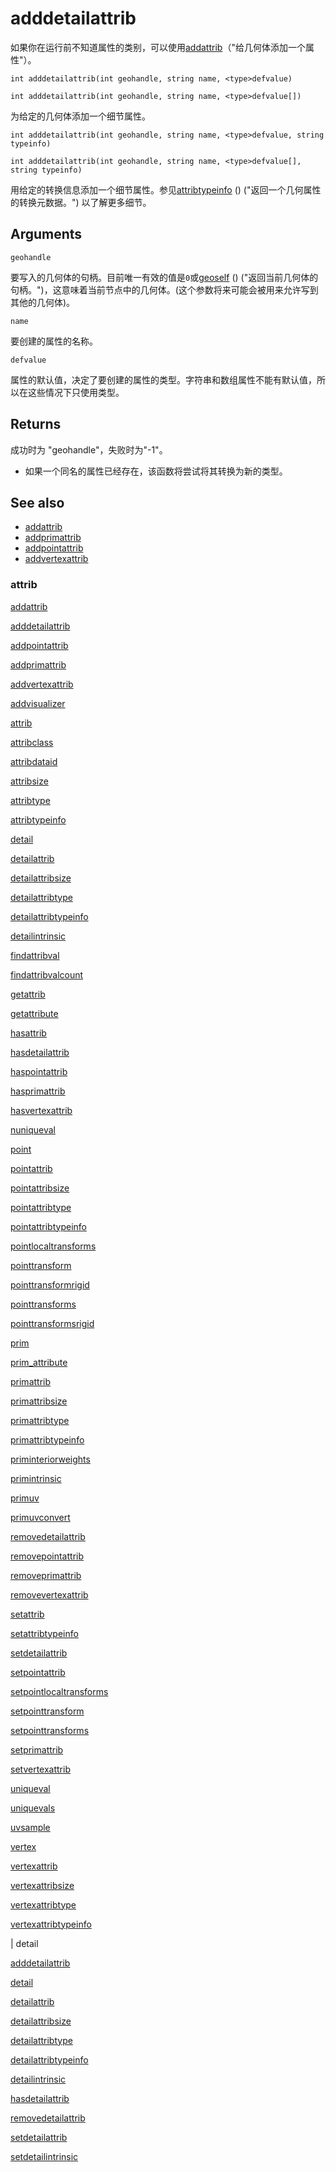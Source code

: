 # adddetailattrib

如果你在运行前不知道属性的类别，可以使用[addattrib](addattrib.html)（"给几何体添加一个属性"）。

`int adddetailattrib(int geohandle, string name, <type>defvalue)`

`int adddetailattrib(int geohandle, string name, <type>defvalue[])`

为给定的几何体添加一个细节属性。

`int adddetailattrib(int geohandle, string name, <type>defvalue, string typeinfo)`

`int adddetailattrib(int geohandle, string name, <type>defvalue[], string typeinfo)`

用给定的转换信息添加一个细节属性。参见[attribtypeinfo](attribtypeinfo.html) () ("返回一个几何属性的转换元数据。") 以了解更多细节。

## Arguments

`geohandle`

要写入的几何体的句柄。目前唯一有效的值是`0`或[geoself](geoself.html) () ("返回当前几何体的句柄。")，这意味着当前节点中的几何体。(这个参数将来可能会被用来允许写到其他的几何体)。

`name`

要创建的属性的名称。

`defvalue`

属性的默认值，决定了要创建的属性的类型。字符串和数组属性不能有默认值，所以在这些情况下只使用类型。

## Returns

成功时为 "geohandle"，失败时为"-1"。

- 如果一个同名的属性已经存在，该函数将尝试将其转换为新的类型。

## See also

- [addattrib](addattrib.html)
- [addprimattrib](addprimattrib.html)
- [addpointattrib](addpointattrib.html)
- [addvertexattrib](addvertexattrib.html)

### attrib

[addattrib](addattrib.html)

[adddetailattrib](adddetailattrib.html)

[addpointattrib](addpointattrib.html)

[addprimattrib](addprimattrib.html)

[addvertexattrib](addvertexattrib.html)

[addvisualizer](addvisualizer.html)

[attrib](attrib.html)

[attribclass](attribclass.html)

[attribdataid](attribdataid.html)

[attribsize](attribsize.html)

[attribtype](attribtype.html)

[attribtypeinfo](attribtypeinfo.html)

[detail](detail.html)

[detailattrib](detailattrib.html)

[detailattribsize](detailattribsize.html)

[detailattribtype](detailattribtype.html)

[detailattribtypeinfo](detailattribtypeinfo.html)

[detailintrinsic](detailintrinsic.html)

[findattribval](findattribval.html)

[findattribvalcount](findattribvalcount.html)

[getattrib](getattrib.html)

[getattribute](getattribute.html)

[hasattrib](hasattrib.html)

[hasdetailattrib](hasdetailattrib.html)

[haspointattrib](haspointattrib.html)

[hasprimattrib](hasprimattrib.html)

[hasvertexattrib](hasvertexattrib.html)

[nuniqueval](nuniqueval.html)

[point](point.html)

[pointattrib](pointattrib.html)

[pointattribsize](pointattribsize.html)

[pointattribtype](pointattribtype.html)

[pointattribtypeinfo](pointattribtypeinfo.html)

[pointlocaltransforms](pointlocaltransforms.html)

[pointtransform](pointtransform.html)

[pointtransformrigid](pointtransformrigid.html)

[pointtransforms](pointtransforms.html)

[pointtransformsrigid](pointtransformsrigid.html)

[prim](prim.html)

[prim_attribute](prim_attribute.html)

[primattrib](primattrib.html)

[primattribsize](primattribsize.html)

[primattribtype](primattribtype.html)

[primattribtypeinfo](primattribtypeinfo.html)

[priminteriorweights](priminteriorweights.html)

[primintrinsic](primintrinsic.html)

[primuv](primuv.html)

[primuvconvert](primuvconvert.html)

[removedetailattrib](removedetailattrib.html)

[removepointattrib](removepointattrib.html)

[removeprimattrib](removeprimattrib.html)

[removevertexattrib](removevertexattrib.html)

[setattrib](setattrib.html)

[setattribtypeinfo](setattribtypeinfo.html)

[setdetailattrib](setdetailattrib.html)

[setpointattrib](setpointattrib.html)

[setpointlocaltransforms](setpointlocaltransforms.html)

[setpointtransform](setpointtransform.html)

[setpointtransforms](setpointtransforms.html)

[setprimattrib](setprimattrib.html)

[setvertexattrib](setvertexattrib.html)

[uniqueval](uniqueval.html)

[uniquevals](uniquevals.html)

[uvsample](uvsample.html)

[vertex](vertex.html)

[vertexattrib](vertexattrib.html)

[vertexattribsize](vertexattribsize.html)

[vertexattribtype](vertexattribtype.html)

[vertexattribtypeinfo](vertexattribtypeinfo.html)

|
detail

[adddetailattrib](adddetailattrib.html)

[detail](detail.html)

[detailattrib](detailattrib.html)

[detailattribsize](detailattribsize.html)

[detailattribtype](detailattribtype.html)

[detailattribtypeinfo](detailattribtypeinfo.html)

[detailintrinsic](detailintrinsic.html)

[hasdetailattrib](hasdetailattrib.html)

[removedetailattrib](removedetailattrib.html)

[setdetailattrib](setdetailattrib.html)

[setdetailintrinsic](setdetailintrinsic.html)

